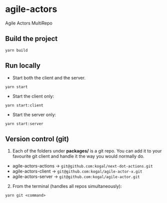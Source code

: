 # agile-actors

Agile Actors MultiRepo

## Build the project
```
yarn build
```

## Run locally

* Start both the client and the server.

```
yarn start
```

* Start the client only:

```
yarn start:client
```

* Start the server only:

```
yarn start:server
```

## Version control (git)

1. Each of the folders under **packages/** is a git repo. You can add it to your favourite git client and handle it the way you would normally do.

 - agile-actors-actions -> `git@github.com:kogal/next-dot-actions.git`
 - agile-actors-client  -> `git@github.com:kogal/agile-actor-x.git`
 - agile-actors-server  -> `git@github.com:kogal/agile-actor.git`

2. From the terminal (handles all repos simultaneously):

```
yarn git <command>
```
